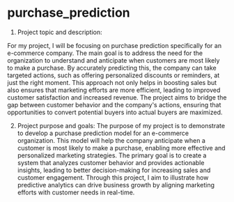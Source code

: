 # purchase_prediction

1.	Project topic and description:

For my project, I will be focusing on purchase prediction specifically for an e-commerce company. The main goal is to address the need for the organization to understand and anticipate when customers are most likely to make a purchase. By accurately predicting this, the company can take targeted actions, such as offering personalized discounts or reminders, at just the right moment. This approach not only helps in boosting sales but also ensures that marketing efforts are more efficient, leading to improved customer satisfaction and increased revenue. The project aims to bridge the gap between customer behavior and the company's actions, ensuring that opportunities to convert potential buyers into actual buyers are maximized.

2.	Project purpose and goals:
The purpose of my project is to demonstrate to develop a purchase prediction model for an e-commerce organization. This model will help the company anticipate when a customer is most likely to make a purchase, enabling more effective and personalized marketing strategies. The primary goal is to create a system that analyzes customer behavior and provides actionable insights, leading to better decision-making for increasing sales and customer engagement. Through this project, I aim to illustrate how predictive analytics can drive business growth by aligning marketing efforts with customer needs in real-time.

